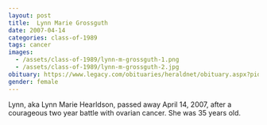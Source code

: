```yaml
---
layout: post
title:  Lynn Marie Grossguth
date: 2007-04-14
categories: class-of-1989
tags: cancer
images:
  - /assets/class-of-1989/lynn-m-grossguth-1.png
  - /assets/class-of-1989/lynn-m-grossguth-2.jpg
obituary: https://www.legacy.com/obituaries/heraldnet/obituary.aspx?pid=87388089
gender: female
---
```

Lynn, aka Lynn Marie Hearldson, passed away April 14, 2007, after a courageous two year battle with ovarian cancer. She was 35 years old.

